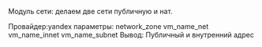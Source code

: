 Модуль сети: делаем две сети публичную и нат. 

Провайдер:yandex
параметры:
network_zone
vm_name_net
vm_name_innet
vm_name_subnet
Вывод:
Публичный и внутренний адрес
